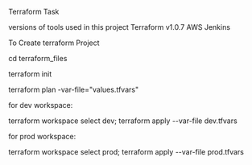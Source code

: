 Terraform Task

versions of tools used in this project
Terraform v1.0.7
AWS
Jenkins

To Create terraform Project

cd terraform_files

terraform init

terraform plan -var-file="values.tfvars"

for dev workspace:

terraform workspace select dev; terraform apply --var-file dev.tfvars


for prod workspace:

terraform workspace select prod; terraform apply --var-file prod.tfvars